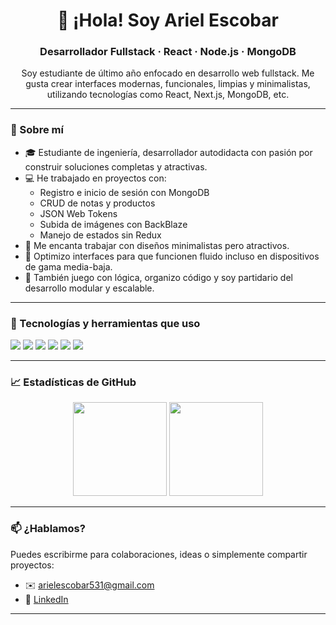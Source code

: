 <h1 align="center">👋 ¡Hola! Soy Ariel Escobar</h1>
<h3 align="center">Desarrollador Fullstack · React · Node.js · MongoDB</h3>

<p align="center">
  Soy estudiante de último año enfocado en desarrollo web fullstack. Me gusta crear interfaces modernas, funcionales, limpias y minimalistas, utilizando tecnologías como React, Next.js, MongoDB, etc.
</p>

---

### 🧠 Sobre mí

- 🎓 Estudiante de ingeniería, desarrollador autodidacta con pasión por construir soluciones completas y atractivas.
- 💻 He trabajado en proyectos con:
  - Registro e inicio de sesión con MongoDB
  - CRUD de notas y productos
  - JSON Web Tokens
  - Subida de imágenes con BackBlaze
  - Manejo de estados sin Redux
- 🎨 Me encanta trabajar con diseños minimalistas pero atractivos.
- 📱 Optimizo interfaces para que funcionen fluido incluso en dispositivos de gama media-baja.
- 🧩 También juego con lógica, organizo código y soy partidario del desarrollo modular y escalable.

---

### 🚀 Tecnologías y herramientas que uso

<p align="left">
  <img src="https://img.shields.io/badge/-React-20232A?style=flat&logo=react&logoColor=61DAFB" />
  <img src="https://img.shields.io/badge/-Node.js-333?style=flat&logo=node.js" />
  <img src="https://img.shields.io/badge/-MongoDB-4EA94B?style=flat&logo=mongodb&logoColor=white" />
  <img src="https://img.shields.io/badge/-Firebase-FFCA28?style=flat&logo=firebase&logoColor=white" />
  <img src="https://img.shields.io/badge/-Figma-A259FF?style=flat&logo=figma&logoColor=white" />
  <img src="https://img.shields.io/badge/-Express.js-000000?style=flat&logo=express&logoColor=white" />
</p>

---

### 📈 Estadísticas de GitHub

<p align="center">
  <img src="https://github-readme-stats.vercel.app/api?username=ArielEscobar&show_icons=true&theme=tokyonight" height="150" />
  <img src="https://github-readme-streak-stats.herokuapp.com/?user=ArielEscobar&theme=tokyonight" height="150" />
</p>

---

### 📫 ¿Hablamos?

Puedes escribirme para colaboraciones, ideas o simplemente compartir proyectos:
- ✉️ arielescobar531@gmail.com
- 💼 [LinkedIn](https://www.linkedin.com/in/ariel-escobar/)

---
